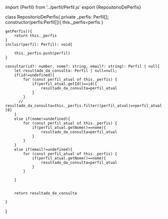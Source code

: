 import {Perfil} from '../perfil/Perfil.js'
export {RepositorioDePerfis}

class RepositorioDePerfis{
    private _perfis: Perfil[];
    constructor(perfis:Perfil[]){
        this._perfis=perfis
    }

    getPerfis(){
        return this._perfis
    }
    incluir(perfil: Perfil): void{

        this._perfis.push(perfil)
    }

    consultar(id?: number, nome?: string, email?: string): Perfil | null{
        let resultado_da_consulta: Perfil | null=null;
        if(id!=undefined){
            for (const perfil_atual of this._perfis) {
                if(perfil_atual.getId()==id){
                    resultado_da_consulta=perfil_atual
                }
            }
          //  resultado_da_consulta=this._perfis.filter((perfil_atual)=>perfil_atual.getId()==id)[0]
        }
        else if(nome!=undefined){
            for (const perfil_atual of this._perfis) {
                if(perfil_atual.getNome()==nome){
                    resultado_da_consulta=perfil_atual
                }
            }
        }
        else if(email!=undefined){
            for (const perfil_atual of this._perfis) {
                if(perfil_atual.getNome()==nome){
                    resultado_da_consulta=perfil_atual
                }
            }
         
        }


        return resultado_da_consulta

    }


}
   